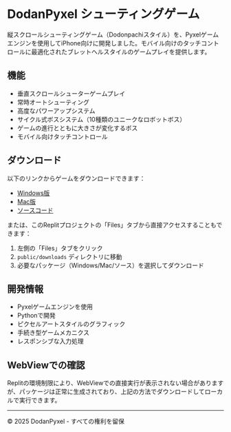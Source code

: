 # DodanPyxel シューティングゲーム

縦スクロールシューティングゲーム（Dodonpachiスタイル）を、Pyxelゲームエンジンを使用してiPhone向けに開発しました。モバイル向けのタッチコントロールに最適化されたブレットヘルスタイルのゲームプレイを提供します。

## 機能

- 垂直スクロールシューターゲームプレイ
- 常時オートシューティング
- 高度なパワーアップシステム
- サイクル式ボスシステム（10種類のユニークなロボットボス）
- ゲームの進行とともに大きさが変化するボス
- モバイル向けタッチコントロール

## ダウンロード

以下のリンクからゲームをダウンロードできます：

- [Windows版](https://replit.com/@YOURUSERNAME/PROJECTNAME/public/downloads/dodanpyxel-windows.zip)
- [Mac版](https://replit.com/@YOURUSERNAME/PROJECTNAME/public/downloads/dodanpyxel-mac.zip)
- [ソースコード](https://replit.com/@YOURUSERNAME/PROJECTNAME/public/downloads/dodanpyxel-source.zip)

または、このReplitプロジェクトの「Files」タブから直接アクセスすることもできます：

1. 左側の「Files」タブをクリック
2. `public/downloads` ディレクトリに移動
3. 必要なパッケージ（Windows/Mac/ソース）を選択してダウンロード

## 開発情報

- Pyxelゲームエンジンを使用
- Pythonで開発
- ピクセルアートスタイルのグラフィック
- 手続き型ゲームメカニクス
- レスポンシブな入力処理

## WebViewでの確認

Replitの環境制限により、WebViewでの直接実行が表示されない場合がありますが、パッケージは正常に生成されており、上記の方法でダウンロードしてローカルで実行できます。

---

© 2025 DodanPyxel - すべての権利を留保